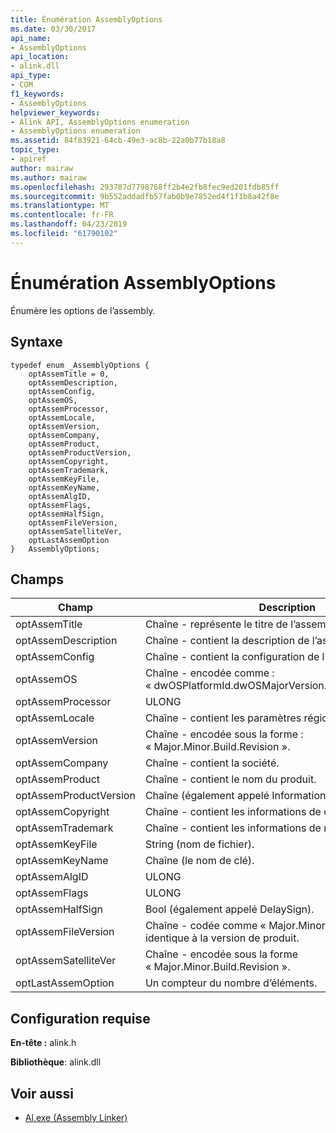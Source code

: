 ```yaml
---
title: Énumération AssemblyOptions
ms.date: 03/30/2017
api_name:
- AssemblyOptions
api_location:
- alink.dll
api_type:
- COM
f1_keywords:
- AssemblyOptions
helpviewer_keywords:
- Alink API, AssemblyOptions enumeration
- AssemblyOptions enumeration
ms.assetid: 84f83921-64cb-49e3-ac8b-22a0b77b18a8
topic_type:
- apiref
author: mairaw
ms.author: mairaw
ms.openlocfilehash: 293787d7798768ff2b4e2fb8fec9ed201fdb85ff
ms.sourcegitcommit: 9b552addadfb57fab0b9e7852ed4f1f1b8a42f8e
ms.translationtype: MT
ms.contentlocale: fr-FR
ms.lasthandoff: 04/23/2019
ms.locfileid: "61790102"
---
```

# <a name="assemblyoptions-enumeration"></a>Énumération AssemblyOptions
Énumère les options de l’assembly.  
  
## <a name="syntax"></a>Syntaxe  
  
```  
typedef enum _AssemblyOptions {  
    optAssemTitle = 0,  
    optAssemDescription,  
    optAssemConfig,  
    optAssemOS,  
    optAssemProcessor,  
    optAssemLocale,  
    optAssemVersion,  
    optAssemCompany,  
    optAssemProduct,  
    optAssemProductVersion,  
    optAssemCopyright,  
    optAssemTrademark,  
    optAssemKeyFile,  
    optAssemKeyName,  
    optAssemAlgID,  
    optAssemFlags,  
    optAssemHalfSign,  
    optAssemFileVersion,  
    optAssemSatelliteVer,  
    optLastAssemOption  
}   AssemblyOptions;  
```  
  
## <a name="fields"></a>Champs  
  
|Champ|Description|  
|-----------|-----------------|  
|optAssemTitle|Chaîne - représente le titre de l’assembly.|  
|optAssemDescription|Chaîne - contient la description de l’assembly.|  
|optAssemConfig|Chaîne - contient la configuration de l’assembly.|  
|optAssemOS|Chaîne - encodée comme : « dwOSPlatformId.dwOSMajorVersion.dwOSMinorVersion ».|  
|optAssemProcessor|ULONG|  
|optAssemLocale|Chaîne - contient les paramètres régionaux d’assembly.|  
|optAssemVersion|Chaîne - encodée sous la forme : « Major.Minor.Build.Revision ».|  
|optAssemCompany|Chaîne - contient la société.|  
|optAssemProduct|Chaîne - contient le nom du produit.|  
|optAssemProductVersion|Chaîne (également appelé InformationalVersion).|  
|optAssemCopyright|Chaîne - contient les informations de copyright.|  
|optAssemTrademark|Chaîne - contient les informations de marque.|  
|optAssemKeyFile|String (nom de fichier).|  
|optAssemKeyName|Chaîne (le nom de clé).|  
|optAssemAlgID|ULONG|  
|optAssemFlags|ULONG|  
|optAssemHalfSign|Bool (également appelé DelaySign).|  
|optAssemFileVersion|Chaîne - codée comme « Major.Minor.Build.Revision » - identique à la version de produit.|  
|optAssemSatelliteVer|Chaîne - encodée sous la forme « Major.Minor.Build.Revision ».|  
|optLastAssemOption|Un compteur du nombre d’éléments.|  
  
## <a name="requirements"></a>Configuration requise  
 **En-tête :** alink.h  
  
 **Bibliothèque**: alink.dll  
  
## <a name="see-also"></a>Voir aussi

- [Al.exe (Assembly Linker)](../../../../docs/framework/tools/al-exe-assembly-linker.md)
